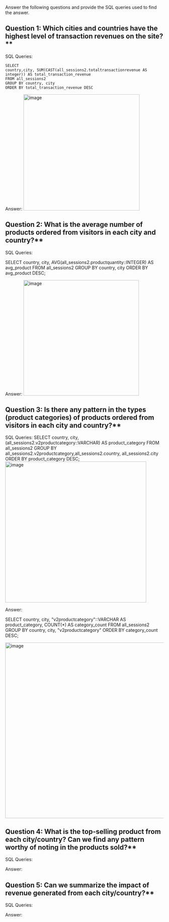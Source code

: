 Answer the following questions and provide the SQL queries used to find the answer.

    
## Question 1: Which cities and countries have the highest level of transaction revenues on the site?**


SQL Queries:


```
SELECT
country,city, SUM(CAST(all_sessions2.totaltransactionrevenue AS integer)) AS total_transaction_revenue
FROM all_sessions2
GROUP BY country, city
ORDER BY total_transaction_revenue DESC
```

Answer:
<img width="369" alt="image" src="https://github.com/gu12934/SQL-Project-LHL/assets/36687057/9c97825e-d6c1-4906-a23b-040897010552">




## Question 2: What is the average number of products ordered from visitors in each city and country?**


SQL Queries:

SELECT country, city, AVG(all_sessions2.productquantity::INTEGER) AS avg_product
FROM all_sessions2
GROUP BY country, city 
ORDER BY avg_product DESC;

Answer:
<img width="367" alt="image" src="https://github.com/gu12934/SQL-Project-LHL/assets/36687057/8fdb94b1-3afe-4252-9fd3-570d08107b93">





## Question 3: Is there any pattern in the types (product categories) of products ordered from visitors in each city and country?**


SQL Queries:
SELECT country, city, (all_sessions2.v2productcategory::VARCHAR) AS product_category 
FROM all_sessions2 
GROUP BY all_sessions2.v2productcategory,all_sessions2.country, all_sessions2.city
ORDER BY product_category DESC;
<img width="448" alt="image" src="https://github.com/gu12934/SQL-Project-LHL/assets/36687057/95f008a0-7026-47f0-8a13-b4ff51cf9425">



Answer:


SELECT country, city, "v2productcategory"::VARCHAR AS product_category, COUNT(*) AS category_count
FROM all_sessions2
GROUP BY country, city, "v2productcategory"
ORDER BY category_count DESC;

<img width="558" alt="image" src="https://github.com/gu12934/SQL-Project-LHL/assets/36687057/54ef6fab-0494-469c-8799-f2cd6f7298e4">




## Question 4: What is the top-selling product from each city/country? Can we find any pattern worthy of noting in the products sold?**


SQL Queries:



Answer:





## Question 5: Can we summarize the impact of revenue generated from each city/country?**

SQL Queries:



Answer:







